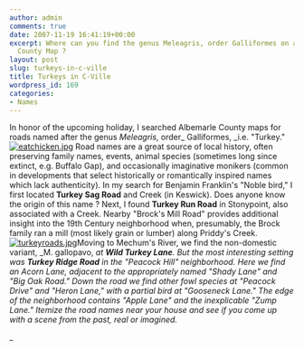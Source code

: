 ```yaml
---
author: admin
comments: true
date: 2007-11-19 16:41:19+00:00
excerpt: Where can you find the genus Meleagris, order Galliformes on an Albemarle
  County Map ?
layout: post
slug: turkeys-in-c-ville
title: Turkeys in C-Ville
wordpress_id: 169
categories:
- Names
---
```


In honor of the upcoming holiday, I searched Albemarle County maps for roads named after the genus _Meleagris,_ order_ Galliformes, _i.e. "Turkey." [![eatchicken.jpg](http://www.locohistory.org/blog/wp-content/uploads/2007/11/eatchicken.jpg)](http://www.locohistory.org/blog/?attachment_id=172) Road names are a great source of local history, often preserving family names, events, animal species (sometimes long since extinct, e.g. Buffalo Gap), and occasionally imaginative monikers (common in developments that select historically or romantically inspired names which lack authenticity). In my search for Benjamin Franklin's "Noble bird," I first located **Turkey Sag Road** and Creek (in Keswick). Does anyone know the origin of this name ? Next, I found **Turkey Run Road** in Stonypoint, also associated with a Creek. Nearby "Brock's Mill Road" provides additional insight into the 19th Century neighborhood when, presumably, the Brock family ran a mill (most likely grain or lumber) along Priddy's Creek. [![turkeyroads.jpg](http://www.locohistory.org/blog/wp-content/uploads/2007/11/turkeyroads.jpg)](http://www.locohistory.org/blog/?attachment_id=170)Moving to Mechum's River, we find the non-domestic variant, _M. gallopavo, _at **Wild Turkey Lane**. But the most interesting setting was **Turkey Ridge Road** in the "Peacock Hill" neighborhood. Here we find an Acorn Lane, adjacent to the appropriately named "Shady Lane" and "Big Oak Road." Down the road we find other fowl species at "Peacock Drive" and "Heron Lane," with a partial bird at "Gooseneck Lane." The edge of the neighborhood contains "Apple Lane" and the inexplicable "Zump Lane." Itemize the road names near your house and see if you come up with a scene from the past, real or imagined._  

_



